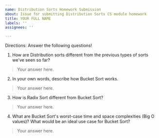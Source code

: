 ```yaml
---
name: Distribution Sorts Homework Submission
about: Issue for submitting Distribution Sorts CS module homework
title: YOUR FULL NAME
labels: ''
assignees: ''

---
```


Directions: Answer the following questions!

1. How are Distribution sorts different from the previous types of sorts we've seen so far? 
> Your answer here. 

2. In your own words, describe how Bucket Sort works. 
> Your answer here. 

3. How is Radix Sort different from Bucket Sort? 
> Your answer here. 

4. What are Bucket Sort's worst-case time and space complexities (Big O values)? What would be an ideal use case for Bucket Sort? 
> Your answer here.
